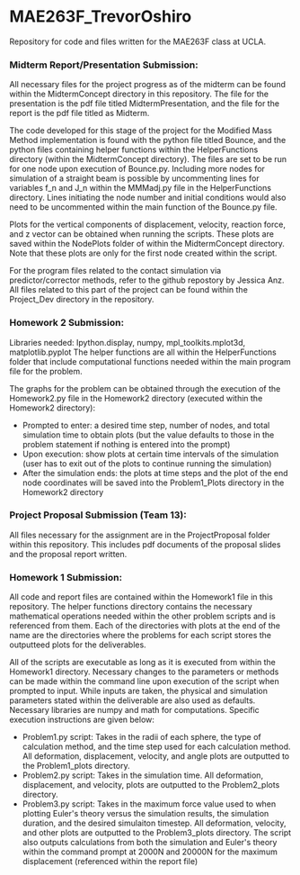 # MAE263F_TrevorOshiro
Repository for code and files written for the MAE263F class at UCLA. 

### Midterm Report/Presentation Submission:
All necessary files for the project progress as of the midterm can be found within the MidtermConcept directory in this repository. The file for the presentation is the pdf file titled MidtermPresentation, and the file for the report is the pdf file titled as Midterm.

The code developed for this stage of the project for the Modified Mass Method implementation is found with the python file titled Bounce, and the python files containing helper functions within the HelperFunctions directory (within the MidtermConcept directory). The files are set to be run for one node upon execution of Bounce.py. Including more nodes for simulation of a straight beam is possible by uncommenting lines for variables f_n and J_n within the MMMadj.py file in the HelperFunctions directory. Lines initiating the node number and initial conditions would also need to be uncommented within the main function of the Bounce.py file.

Plots for the vertical components of displacement, velocity, reaction force, and z vector can be obtained when running the scripts. These plots are saved within the NodePlots folder of within the MidtermConcept directory. Note that these plots are only for the first node created within the script. 

For the program files related to the contact simulation via predictor/corrector methods, refer to the github repostory by Jessica Anz. All files related to this part of the project can be found within the Project_Dev directory in the repository.

### Homework 2 Submission:
Libraries needed: Ipython.display, numpy, mpl_toolkits.mplot3d, matplotlib.pyplot
The helper functions are all within the HelperFunctions folder that include computational functions needed within the main program file for the problem. 

The graphs for the problem can be obtained through the execution of the Homework2.py file in the Homework2 directory (executed within the Homework2 directory):
- Prompted to enter: a desired time step, number of nodes, and total simulation time to obtain plots (but the value defaults to those in the problem statement if nothing is entered into the prompt)
- Upon execution: show plots at certain time intervals of the simulation (user has to exit out of the plots to continue running the simulation)
- After the simulation ends: the plots at time steps and the plot of the end node coordinates will be saved into the Problem1_Plots directory in the Homework2 directory


### Project Proposal Submission (Team 13):
All files necessary for the assignment are in the ProjectProposal folder within this repository. This includes pdf documents of the proposal slides and the proposal report written. 


### Homework 1 Submission:
All code and report files are contained within the Homework1 file in this repository. The helper functions directory contains the necessary mathematical operations needed within the other problem scripts and is referenced from them. Each of the directories with plots at the end of the name are the directories where the problems for each script stores the outputteed plots for the deliverables. 

All of the scripts are executable as long as it is executed from within the Homework1 directory. Necessary changes to the parameters or methods can be made within the command line upon execution of the script when prompted to input. While inputs are taken, the physical and simulation parameters stated within the deliverable are also used as defaults. Necessary libraries are numpy and math for computations. Specific execution instructions are given below:
- Problem1.py script: Takes in the radii of each sphere, the type of calculation method, and the time step used for each calculation method. All deformation, displacement, velocity, and angle plots are outputted to the Problem1_plots directory.
- Problem2.py script: Takes in the simulation time. All deformation, displacement, and velocity, plots are outputted to the Problem2_plots directory.
- Problem3.py script: Takes in the maximum force value used to when plotting Euler's theory versus the simulation results, the simulation duration, and the desired simulaiton timestep. All deformation, velocity, and other plots are outputted to the Problem3_plots directory. The script also outputs calculations from both the simulation and Euler's theory within the command prompt at 2000N and 20000N for the maximum displacement (referenced within the report file)

